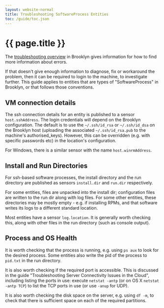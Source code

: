 ```yaml
---
layout: website-normal
title: Troubleshooting SoftwareProcess Entities
toc: /guide/toc.json
---
```

# {{ page.title }}

The [troubleshooting overview](overview.md) in Brooklyn gives 
information for how to find more information about errors.

If that doesn't give enough information to diagnose, fix or workaround the problem, then it can be required
to login to the machine, to investigate further. This guide applies to entities that are types
of "SoftwareProcess" in Brooklyn, or that follows those conventions.


## VM connection details

The ssh connection details for an entity is published to a sensor `host.sshAddress`. The login 
credentials will depend on the Brooklyn configuration. The default is to use the `~/.ssh/id_rsa` 
or `~/.ssh/id_dsa` on the Brooklyn host (uploading the associated `~/.ssh/id_rsa.pub` to the machine's 
authorised_keys). However, this can be overridden (e.g. with specific passwords etc) in the 
location's configuration.

For Windows, there is a similar sensor with the name `host.winrmAddress`. 
<!-- TODO similar sensor for password? --> 


## Install and Run Directories

For ssh-based software processes, the install directory and the run directory are published as sensors
`install.dir` and `run.dir` respectively.

For some entities, files are unpacked into the install dir; configuration files are written to the
run dir along with log files. For some other entities, these directories may be mostly empty - 
e.g. if installing RPMs, and that software writes its logs to a different standard location.

Most entities have a sensor `log.location`. It is generally worth checking this, along with other files
in the run directory (such as console output).


## Process and OS Health

It is worth checking that the process is running, e.g. using `ps aux` to look for the desired process.
Some entities also write the pid of the process to `pid.txt` in the run directory.

It is also worth checking if the required port is accessible. This is discussed in the guide 
"Troubleshooting Server Connectivity Issues in the Cloud", including listing the ports in use:
execute `netstat -antp` (or on OS X `netstat -antp TCP`) to list the TCP ports in use (or use
`-anup` for UDP).

It is also worth checking the disk space on the server, e.g. using `df -m`, to check that there
is sufficient space on each of the required partitions.
